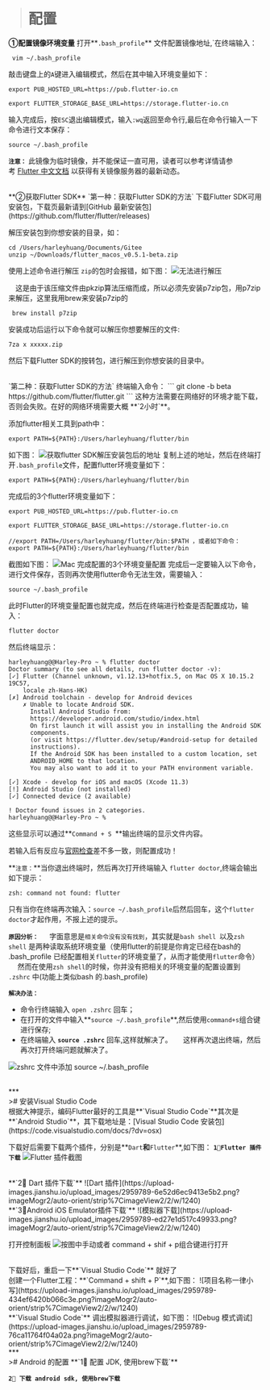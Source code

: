 ># 配置

**①配置镜像环境变量**
打开**`.bash_profile`** 文件配置镜像地址,`在终端输入：
```
 vim ~/.bash_profile
```
敲击键盘上的`A`键进入编辑模式，然后在其中输入环境变量如下：
```
export PUB_HOSTED_URL=https://pub.flutter-io.cn

export FLUTTER_STORAGE_BASE_URL=https://storage.flutter-io.cn

```
输入完成后，按`ESC`退出编辑模式，输入`:wq`返回至命令行,最后在命令行输入一下命令进行文本保存：
```
source ~/.bash_profile
```
**`注意：`** 此镜像为临时镜像，并不能保证一直可用，读者可以参考详情请参考 [Flutter 中文文档](https://flutterchina.club/setup-macos/) 以获得有关镜像服务器的最新动态。


<br/>
**②获取Flutter SDK**
`第一种：获取Flutter SDK的方法`
下载Flutter SDK可用安装包，下载页最新请到[GitHub 最新安装包](https://github.com/flutter/flutter/releases)

解压安装包到你想安装的目录，如：
```
cd /Users/harleyhuang/Documents/Gitee
unzip ~/Downloads/flutter_macos_v0.5.1-beta.zip
```

使用上述命令进行解压 `zip`的包时会报错，如下图：
![无法进行解压](https://upload-images.jianshu.io/upload_images/2959789-d0bbc6a8f1006ac5.png?imageMogr2/auto-orient/strip%7CimageView2/2/w/1240)

&emsp;这是由于该压缩文件由pkzip算法压缩而成，所以必须先安装p7zip包，用p7zip来解压，这里我用brew来安装p7zip的
```
 brew install p7zip
```
安装成功后运行以下命令就可以解压你想要解压的文件:
```
7za x xxxxx.zip 
```
然后下载Flutter SDK的按转包，进行解压到你想安装的目录中。

<br/>
`第二种：获取Flutter SDK的方法`
终端输入命令：
```
git clone -b beta https://github.com/flutter/flutter.git
```
这种方法需要在网络好的环境才能下载，否则会失败。在好的网络环境需要大概 **`2小时`**。

添加flutter相关工具到path中：
```
export PATH=${PATH}:/Users/harleyhuang/flutter/bin
```
如下图：
![获取flutter SDK解压安装包后的地址](https://upload-images.jianshu.io/upload_images/2959789-b293c5e6f0056878.png?imageMogr2/auto-orient/strip%7CimageView2/2/w/1240)
复制上述的地址，然后在终端打开`.bash_profile`文件，配置flutter环境变量如下：
```
export PATH=${PATH}:/Users/harleyhuang/flutter/bin
```
完成后的3个flutter环境变量如下：
```
export PUB_HOSTED_URL=https://pub.flutter-io.cn

export FLUTTER_STORAGE_BASE_URL=https://storage.flutter-io.cn

//export PATH=/Users/harleyhuang/flutter/bin:$PATH ，或者如下命令：
export PATH=${PATH}:/Users/harleyhuang/flutter/bin
```
截图如下图：
![Mac 完成配置的3个环境变量配置](https://upload-images.jianshu.io/upload_images/2959789-a38cc0c6b9c878a6.png?imageMogr2/auto-orient/strip%7CimageView2/2/w/1240)
完成后一定要输入以下命令，进行文件保存，否则再次使用flutter命令无法生效，需要输入：
```
source ~/.bash_profile
```

此时Flutter的环境变量配置也就完成，然后在终端进行检查是否配置成功，输入：
```
flutter doctor
```
然后终端显示：
```
harleyhuang@@Harley-Pro ~ % flutter doctor        
Doctor summary (to see all details, run flutter doctor -v):
[✓] Flutter (Channel unknown, v1.12.13+hotfix.5, on Mac OS X 10.15.2 19C57,
    locale zh-Hans-HK)
[✗] Android toolchain - develop for Android devices
    ✗ Unable to locate Android SDK.
      Install Android Studio from:
      https://developer.android.com/studio/index.html
      On first launch it will assist you in installing the Android SDK
      components.
      (or visit https://flutter.dev/setup/#android-setup for detailed
      instructions).
      If the Android SDK has been installed to a custom location, set
      ANDROID_HOME to that location.
      You may also want to add it to your PATH environment variable.

[✓] Xcode - develop for iOS and macOS (Xcode 11.3)
[!] Android Studio (not installed)
[✓] Connected device (2 available)

! Doctor found issues in 2 categories.
harleyhuang@@Harley-Pro ~ % 

```
这些显示可以通过**`Command + S `**输出终端的显示文件内容。

若输入后有反应与[官网检查](https://flutterchina.club/setup-macos/)差不多一致，则配置成功！

**`注意：`**当你退出终端时，然后再次打开终端输入 `flutter doctor`,终端会输出如下提示：
```
zsh: command not found: flutter
```    
只有当你在终端再次输入：`source ~/.bash_profile`后然后回车，这个`flutter doctor`才起作用，不报上述的提示。

**`原因分析：`**
&emsp;  字面意思是`相关命令没有没有找到`，其实就是`bash shell `以及`zsh shell` 是两种读取系统环境变量（使用flutter的前提是你肯定已经在bash的 .bash_profile 已经配置相关`flutter`的环境变量了，从而才能使用`flutter`命令）
&emsp; 然而在使用`zsh shell`的时候，你并没有把相关的环境变量的配置设置到 `.zshrc` 中(功能上类似bash 的.bash_profile)

**`解决办法：`**
-  命令行终端输入 `open .zshrc` 回车；
- 在打开的文件中输入**`source ~/.bash_profile`**,然后使用`command+s`组合键进行保存;
- 在终端输入 **`source .zshrc`** 回车,这样就解决了。
&emsp; 这样再次退出终端，然后再次打开终端问题就解决了。

![zshrc 文件中添加 source ~/.bash_profile ](https://upload-images.jianshu.io/upload_images/2959789-e4e554de2818f6cf.png?imageMogr2/auto-orient/strip%7CimageView2/2/w/1240)




<br/>
***
<br/>
># 安装Visual Studio Code

<br/>
根据大神提示，编码Flutter最好的工具是**`Visual Studio Code`**其次是**`Android Studio`**，其下载地址是：[Visual Studio Code 安装包](https://code.visualstudio.com/docs/?dv=osx)

下载好后需要下载两个插件，分别是**`Dart`**和**`Flutter`**,如下图：
**`1⃣️Flutter 插件下载`**
![Flutter 插件截图](https://upload-images.jianshu.io/upload_images/2959789-3be0a07175c8e460.png?imageMogr2/auto-orient/strip%7CimageView2/2/w/1240)


<br/>
**`2⃣️ Dart 插件下载`**
![Dart 插件](https://upload-images.jianshu.io/upload_images/2959789-6e52d6ec9413e5b2.png?imageMogr2/auto-orient/strip%7CimageView2/2/w/1240)


<br/>
**`3⃣️Android iOS Emulator插件下载`**
![模拟器下载](https://upload-images.jianshu.io/upload_images/2959789-ed27e1d517c49933.png?imageMogr2/auto-orient/strip%7CimageView2/2/w/1240)

打开控制面板
![按图中手动或者 command + shif + p组合键进行打开](https://upload-images.jianshu.io/upload_images/2959789-90bb70f8825162df.png?imageMogr2/auto-orient/strip%7CimageView2/2/w/1240)




<br/>
下载好后，重启一下**`Visual Studio Code`** 就好了

<br/>
创建一个Flutter工程：**`Command + shift + P`**,如下图：
![项目名称一律小写](https://upload-images.jianshu.io/upload_images/2959789-434ef6420b066c3e.png?imageMogr2/auto-orient/strip%7CimageView2/2/w/1240)

<br/>
**`Visual Studio Code`** 调出模拟器进行调试，如下图：
![Debug 模式调试](https://upload-images.jianshu.io/upload_images/2959789-76ca11764f04a02a.png?imageMogr2/auto-orient/strip%7CimageView2/2/w/1240)


<br/>
***
<br/>
># Android 的配置
**`1⃣️ 配置 JDK, 使用brew下载`**

**`2⃣️ 下载 android sdk, 使用brew下载`**




















